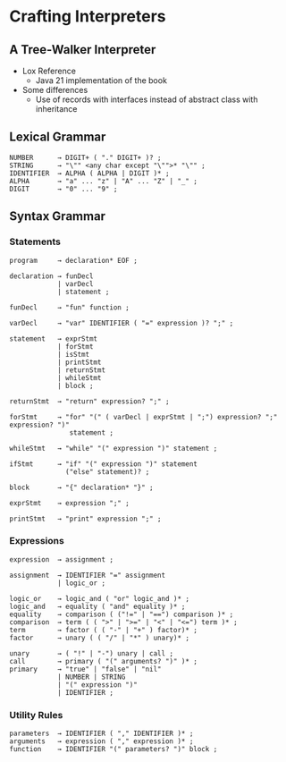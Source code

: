 # Crafting Interpreters

## A Tree-Walker Interpreter

- Lox Reference
    - Java 21 implementation of the book
- Some differences
    - Use of records with interfaces instead of abstract class with inheritance

## Lexical Grammar

```
NUMBER      → DIGIT+ ( "." DIGIT+ )? ;
STRING      → "\"" <any char except "\"">* "\"" ;
IDENTIFIER  → ALPHA ( ALPHA | DIGIT )* ;
ALPHA       → "a" ... "z" | "A" ... "Z" | "_" ;
DIGIT       → "0" ... "9" ;
```

## Syntax Grammar

### Statements

```
program     → declaration* EOF ;

declaration → funDecl
            | varDecl
            | statement ;

funDecl     → "fun" function ;

varDecl     → "var" IDENTIFIER ( "=" expression )? ";" ;

statement   → exprStmt
            | forStmt
            | isStmt
            | printStmt
            | returnStmt
            | whileStmt
            | block ;

returnStmt  → "return" expression? ";" ;

forStmt     → "for" "(" ( varDecl | exprStmt | ";") expression? ";" expression? ")"
               statement ;

whileStmt   → "while" "(" expression ")" statement ;

ifStmt      → "if" "(" expression ")" statement
              ("else" statement)? ;

block       → "{" declaration* "}" ;

exprStmt    → expression ";" ;

printStmt   → "print" expression ";" ;
```

### Expressions

```
expression  → assignment ;

assignment  → IDENTIFIER "=" assignment
            | logic_or ;

logic_or    → logic_and ( "or" logic_and )* ;
logic_and   → equality ( "and" equality )* ;
equality    → comparison ( ("!=" | "==") comparison )* ;
comparison  → term ( ( ">" | ">=" | "<" | "<=") term )* ;
term        → factor ( ( "-" | "+" ) factor)* ;
factor      → unary ( ( "/" | "*" ) unary)* ;

unary       → ( "!" | "-") unary | call ;
call        → primary ( "(" arguments? ")" )* ;
primary     → "true" | "false" | "nil"
            | NUMBER | STRING
            | "(" expression ")"
            | IDENTIFIER ;
```

### Utility Rules

```
parameters  → IDENTIFIER ( "," IDENTIFIER )* ;
arguments   → expression ( "," expression )* ;
function    → IDENTIFIER "(" parameters? ")" block ;
```
